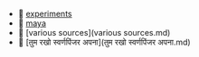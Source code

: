 * 📄 [experiments](experiments.md)
* 📄 [maya](maya.md)
* 📄 [various sources](various sources.md)
* 📄 [तुम रखो स्वर्णपिंजर अपना](तुम रखो स्वर्णपिंजर अपना.md)
